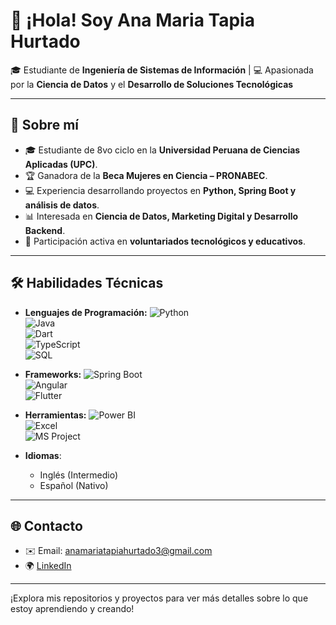 # 👋 ¡Hola! Soy Ana Maria Tapia Hurtado

🎓 Estudiante de **Ingeniería de Sistemas de Información** | 💻 Apasionada por la **Ciencia de Datos** y el **Desarrollo de Soluciones Tecnológicas**

---

## 🌟 Sobre mí
- 🎓 Estudiante de 8vo ciclo en la **Universidad Peruana de Ciencias Aplicadas (UPC)**.  
- 🏆 Ganadora de la **Beca Mujeres en Ciencia – PRONABEC**.  
- 💻 Experiencia desarrollando proyectos en **Python, Spring Boot y análisis de datos**.  
- 📊 Interesada en **Ciencia de Datos, Marketing Digital y Desarrollo Backend**.  
- 🤝 Participación activa en **voluntariados tecnológicos y educativos**.  
---

## 🛠 Habilidades Técnicas

- **Lenguajes de Programación:**
  ![Python](https://img.shields.io/badge/Python-3776AB?style=flat&logo=python&logoColor=white)  
  ![Java](https://img.shields.io/badge/Java-ED8B00?style=flat&logo=java&logoColor=white)  
  ![Dart](https://img.shields.io/badge/Dart-0175C2?style=flat&logo=dart&logoColor=white)  
  ![TypeScript](https://img.shields.io/badge/TypeScript-007ACC?style=flat&logo=typescript&logoColor=white)  
  ![SQL](https://img.shields.io/badge/SQL-4479A1?style=flat&logo=postgresql&logoColor=white)

- **Frameworks:**
  ![Spring Boot](https://img.shields.io/badge/SpringBoot-6DB33F?style=flat&logo=spring&logoColor=white)  
  ![Angular](https://img.shields.io/badge/Angular-DD0031?style=flat&logo=angular&logoColor=white)  
  ![Flutter](https://img.shields.io/badge/Flutter-02569B?style=flat&logo=flutter&logoColor=white)
 
- **Herramientas:**
  ![Power BI](https://img.shields.io/badge/Power%20BI-F2C811?style=flat&logo=powerbi&logoColor=black)  
  ![Excel](https://img.shields.io/badge/Excel-217346?style=flat&logo=microsoft-excel&logoColor=white)  
  ![MS Project](https://img.shields.io/badge/MS%20Project-217346?style=flat&logo=microsoft&logoColor=white)

- **Idiomas**:
  - Inglés (Intermedio)
  - Español (Nativo)
---

## 🌐 Contacto
- ✉️ Email: [anamariatapiahurtado3@gmail.com](mailto:anamariatapiahurtado3@gmail.com)
- 🌍 [LinkedIn](https://www.linkedin.com/in/ana-maria-tapia-hurtado-6a420131a)

---

¡Explora mis repositorios y proyectos para ver más detalles sobre lo que estoy aprendiendo y creando!
